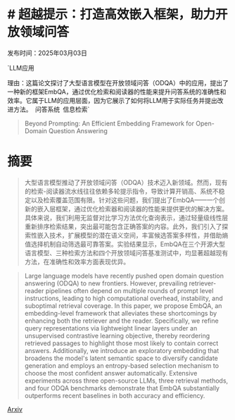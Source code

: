 # # 超越提示：打造高效嵌入框架，助力开放领域问答

发布时间：2025年03月03日

`LLM应用

理由：这篇论文探讨了大型语言模型在开放领域问答（ODQA）中的应用，提出了一种新的框架EmbQA，通过优化检索和阅读器的性能来提升问答系统的准确性和效率。它属于LLM的应用层面，因为它展示了如何将LLM用于实际任务并提出改进方法。` `问答系统` `信息检索`

> Beyond Prompting: An Efficient Embedding Framework for Open-Domain Question Answering

# 摘要

> 大型语言模型推动了开放领域问答（ODQA）技术迈入新领域。然而，现有的检索-阅读器流水线往往依赖多轮提示指令，导致计算开销高、系统不稳定以及检索覆盖范围有限。针对这些问题，我们提出了EmbQA——一个创新的嵌入层框架，通过优化检索器和阅读器的性能来提供更优的解决方案。具体来说，我们利用无监督对比学习方法优化查询表示，通过轻量级线性层重新排序检索结果，突出最可能包含正确答案的内容。此外，我们引入了探索性嵌入技术，扩展模型的潜在语义空间，丰富候选答案多样性，并借助熵值选择机制自动筛选最可靠答案。实验结果显示，EmbQA在三个开源大型语言模型、三种检索方法和四个开放领域问答基准测试中，均显著超越现有方法，在准确性和效率方面表现优异。

> Large language models have recently pushed open domain question answering (ODQA) to new frontiers. However, prevailing retriever-reader pipelines often depend on multiple rounds of prompt level instructions, leading to high computational overhead, instability, and suboptimal retrieval coverage. In this paper, we propose EmbQA, an embedding-level framework that alleviates these shortcomings by enhancing both the retriever and the reader. Specifically, we refine query representations via lightweight linear layers under an unsupervised contrastive learning objective, thereby reordering retrieved passages to highlight those most likely to contain correct answers. Additionally, we introduce an exploratory embedding that broadens the model's latent semantic space to diversify candidate generation and employs an entropy-based selection mechanism to choose the most confident answer automatically. Extensive experiments across three open-source LLMs, three retrieval methods, and four ODQA benchmarks demonstrate that EmbQA substantially outperforms recent baselines in both accuracy and efficiency.

[Arxiv](https://arxiv.org/abs/2503.01606)